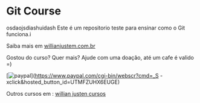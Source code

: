 # Git Course
osdaojsdiashuidash
Este é um repositorio teste para ensinar como o Git funciona.i


Saiba mais em [willianjustem.com.br](http://willianjusten.com.br)

Gostou do curso? Quer mais? Ajude com uma doação, até um cafe é valido =)

[![paypal](https://www.paypalobjects.com/en_US/i/btn/btn_donateCC_LG.gif)](https://www.paypal.com/cgi-bin/webscr?cmd=_S
-xclick&hosted_button_id=UTMFZUHX6EUGE)


Outros cursos em : [willian justen cursos](http://www.willianjusten.teachable.com) 

